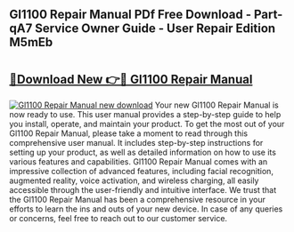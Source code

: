 ## Gl1100 Repair Manual PDf Free Download - Part-qA7 Service Owner Guide - User Repair Edition M5mEb

# <h2><a href="http://bc50001.oget.top/?id=Gl1100+Repair+Manual">🔗Download New 👉🔴 Gl1100 Repair Manual</a></h2>

[![Gl1100 Repair Manual new download](https://i.imgur.com/5g1atiW.png)](http://bc50001.oget.top/?id=Gl1100+Repair+Manual)
Your new Gl1100 Repair Manual is now ready to use. This user manual provides a step-by-step guide to help you install, operate, and maintain your product. To get the most out of your Gl1100 Repair Manual, please take a moment to read through this comprehensive user manual. It includes step-by-step instructions for setting up your product, as well as detailed information on how to use its various features and capabilities. Gl1100 Repair Manual comes with an impressive collection of advanced features, including facial recognition, augmented reality, voice activation, and wireless charging, all easily accessible through the user-friendly and intuitive interface. We trust that the Gl1100 Repair Manual has been a comprehensive resource in your efforts to learn the ins and outs of your new device. In case of any queries or concerns, feel free to reach out to our customer service.
